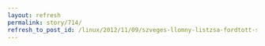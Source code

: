 ```yaml
---
layout: refresh
permalink: story/714/
refresh_to_post_id: /linux/2012/11/09/szveges-llomny-listzsa-fordtott-sorrendben-tac
---
```

